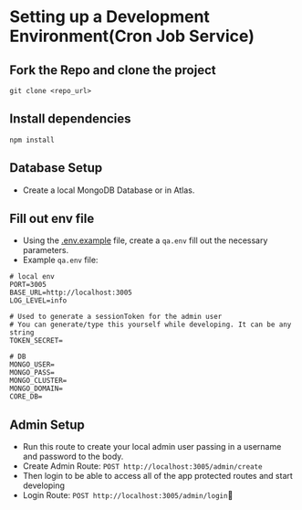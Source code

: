 # Setting up a Development Environment(Cron Job Service)

## Fork the Repo and clone the project
`git clone <repo_url>`

## Install dependencies
`npm install`

## Database Setup
 - Create a local MongoDB Database or in Atlas.

## Fill out env file
 - Using the [.env.example](../../.env.example) file, create a `qa.env` fill out the necessary parameters.
 - Example `qa.env` file:
```
# local env
PORT=3005
BASE_URL=http://localhost:3005
LOG_LEVEL=info

# Used to generate a sessionToken for the admin user
# You can generate/type this yourself while developing. It can be any string
TOKEN_SECRET=

# DB
MONGO_USER=
MONGO_PASS=
MONGO_CLUSTER=
MONGO_DOMAIN=
CORE_DB=
```

## Admin Setup
 - Run this route to create your local admin user passing in a username and password to the body.
 - Create Admin Route: `POST http://localhost:3005/admin/create`
 - Then login to be able to access all of the app protected routes and start developing
 - Login Route: `POST http://localhost:3005/admin/login`💪
